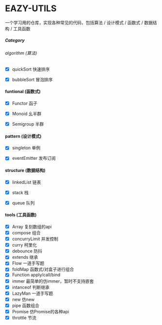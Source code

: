 # EAZY-UTILS

一个学习用的仓库，实现各种常见的代码，包括算法 / 设计模式 / 函数式 / 数据结构 / 工具函数


##### Category

###### algorithm (算法)
- [x]  quickSort 快速排序
- [x] bubbleSort 冒泡排序


#### funtional (函数式)
- [x]  Functor 函子
- [x]  Monoid 幺半群
- [x]  Semigroup 半群


#### pattern (设计模式)
- [x] singleton 单例
- [x] eventEmitter 发布订阅


#### structure (数据结构)
- [x] linkedList 链表
- [x] stack 栈
- [x] queue 队列


#### tools (工具函数)
- [x] Array 复刻数组的api
- [x] compose 组合
- [x] concurryLimit 并发控制
- [x] curry 柯里化
- [x] debounce 防抖
- [x] extends 继承
- [x] Flow 一道手写题
- [x] foldMap 函数式/对盒子进行组合
- [x] Function apply/call/bind
- [x] immer 最简单的仿immer，暂时不支持嵌套
- [x] intanceof 判断继承
- [x] LazyMan 一道手写题
- [x] new 仿new
- [x] pipe 函数组合
- [x] Promise 仿Promise的各种api
- [x] throttle 节流